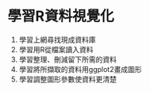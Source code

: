 ﻿# 學習R資料視覺化
1. 學習上網尋找現成資料庫
1. 學習用R從檔案讀入資料
1. 學習整理、刪減留下所需的資料
1. 學習將所擷取的資料用ggplot2畫成圖形
1. 學習調整圖形參數使資料更清楚
